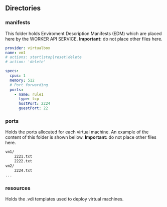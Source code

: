 ## Directories


### manifests

This folder holds Enviroment Description Manifests (EDM) which are placed here by the WORKER API SERVICE. **Important:** do not place other files here.

```yaml
provider: virtualbox
name: vm1
# actions: start|stop|reset|delete
# action: 'delete'

specs:
  cpus: 1
  memory: 512
  # Port forwarding
  ports:
    - name: rule1
      type: tcp
      hostPort: 2224
      guestPort: 22
```

### ports

Holds the ports allocated for each virtual machine. An example of the content of this folder is shown bellow. **Important:** do not place other files here.

```sh
vm1/
	2221.txt
	2222.txt
vm2/
	2224.txt
...
```

### resources

Holds the .vdi templates used to deploy virtual machines.